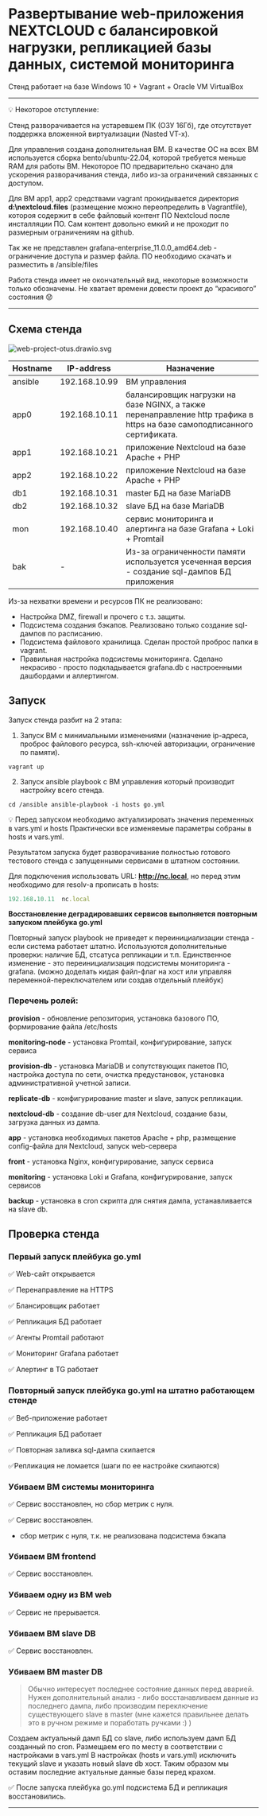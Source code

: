# Развертывание web-приложения NEXTCLOUD с балансировкой нагрузки, репликацией базы данных, системой мониторинга

Стенд работает на базе Windows 10 + Vagrant + Oracle VM VirtualBox

<aside>
  
---

💡 Некоторое отступление: 

Стенд разворачивается на устаревшем ПК (ОЗУ 16Гб), где отсутствует поддержка вложенной виртуализации (Nasted VT-x).

Для управления создана дополнительная ВМ. В качестве ОС на всех ВМ используется сборка bento/ubuntu-22.04, которой требуется меньше RAM для работы ВМ.
Некоторое ПО предварительно скачано для ускорения разворачивания стенда, либо из-за ограничений связанных с доступом.

Для ВМ app1, app2 средствами vagrant прокидывается директория **d:\nextcloud.files** (размещение можно переопределить в Vagrantfile), котороя содержит в себе файловый контент ПО Nextcloud после инсталляции ПО. Сам контент довольно емкий и не проходит по размерным ограничениям на github.

Так же не представлен  grafana-enterprise_11.0.0_amd64.deb - ограничение доступа и размер файла.
ПО необходимо скачать и разместить в /ansible/files

Работа стенда имеет не окончательный вид, некоторые возможности только обозначены. Не хватает времени довести проект до “красивого” состояния 😟

</aside>

---

## Схема стенда

![web-project-otus.drawio.svg](web-project-otus.drawio.svg)

| Hostname | IP-address | Назначение |
| --- | --- | --- |
| ansible | 192.168.10.99 | ВМ управления |
| app0 | 192.168.10.11 | балансировщик нагрузки на базе NGINX, а также перенаправление http трафика в https на базе самоподписанного сертификата. |
| app1 | 192.168.10.21 | приложение Nextcloud на базе Apache + PHP |
| app2 | 192.168.10.22 | приложение Nextcloud на базе Apache + PHP |
| db1 | 192.168.10.31 | master БД на базе MariaDB |
| db2 | 192.168.10.32 | slave БД на базе MariaDB |
| mon | 192.168.10.40 | сервис мониторинга и алертинга на базе Grafana + Loki + Promtail |
| bak | - | Из-за ограниченности памяти используется усеченная версия - создание sql-дампов БД приложения |

Из-за нехватки времени и ресурсов ПК не реализовано:

- Настройка DMZ, firewall и прочего с т.з. защиты.
- Подсистема создания бэкапов. Реализовано только создание sql-дампов по расписанию.
- Подсистема файлового хранилища. Сделан простой проброс папки в vagrant.
- Правильная настройка подсистемы мониторинга. Сделано некрасиво - просто подкладывается grafana.db с настроенными дашбордами и аллертингом.

## Запуск

Запуск стенда разбит на 2 этапа:

1. Запуск ВМ с минимальными изменениями (назначение ip-адреса, проброс файлового ресурса, ssh-ключей авторизации, ограничение по памяти).

`vagrant up`

2. Запуск ansible playbook с ВМ управления который производит настройку всего стенда.

`cd /ansible
ansible-playbook -i hosts go.yml`

<aside>
💡 Перед запуском необходимо актуализировать значения переменных в vars.yml и hosts
Практически все изменяемые параметры собраны в hosts и vars.yml.

</aside>

Результатом запуска будет разворачивание полностью готового тестового стенда с запущенными сервисами в штатном состоянии.

Для подключения использовать  URL: **http://nc.local**, но перед этим необходимо для resolv-а прописать в hosts:

```ruby
192.168.10.11  nc.local 
```

**Восстановление деградировавших сервисов выполняется повторным запуском плейбука go.yml**

Повторный запуск playbook не приведет к переинициализации стенда - если система работает штатно. Используются дополнительные проверки: 
наличие БД, стсатуса репликации и т.п. 
Единственное изменение - это переинициализация подсистемы мониторинга - grafana. (можно доделать кидая файл-флаг на хост или управляя переменной-переключателем или создав отдельный плейбук)

### Перечень ролей:

**provision** - обновление репозитория, установка базового ПО, формирование файла /etc/hosts 

**monitoring-node** - установка Promtail, конфигурирование, запуск сервиса

**provision-db** - установка MariaDB и сопутствующих пакетов ПО, настройка доступа по сети, очистка предустановок, установка административной учетной записи.

**replicate-db** - конфигурирование master и slave, запуск репликации.

**nextcloud-db** - создание db-user для Nextcloud, создание базы, загрузка данных из дампа.

**app** - установка необходимых пакетов Apache + php, размещение config-файла для Nextcloud, запуск web-сервера

**front** - установка Nginx, конфигурирование, запуск сервиса

**monitoring** - установка Loki  и Grafana, конфигурирование, запуск сервисов

**backup** - установка в cron скрипта для снятия дампа, устанавливается на slave db. 

## Проверка стенда

### Первый запуск плейбука go.yml

✅ Web-сайт открывается

✅ Перенаправление на HTTPS

✅ Блансировщик работает

✅ Репликация БД работает

✅ Агенты Promtail работают

✅ Мониторинг Grafana работает

✅ Алертинг в TG работает

### Повторный запуск плейбука go.yml на штатно работающем стенде

✅ Веб-приложение работает

✅ Репликация БД работает

✅ Повторная заливка sql-дампа скипается

✅Репликация не ломается (шаги по ее настройке скипаются)

### Убиваем ВМ системы мониторинга

✅ Сервис восстановлен, но сбор метрик с нуля.

✅ Сервис восстановлен.
* сбор метрик с нуля, т.к. не реализована подсистема бэкапа

### Убиваем ВМ frontend

✅ Сервис восстановлен.

### Убиваем одну из ВМ web

✅ Сервис не прерывается.

### Убиваем ВМ slave DB

✅ Сервис восстановлен.

### Убиваем ВМ master DB

> Обычно интересует последнее состояние данных перед аварией. Нужен дополнительный анализ - либо восстанавливаем данные из последнего дампа, либо производим переключение существующего slave в master (мне кажется правильнее делать это в ручном режиме и поработать  ручками :) )
> 

Создаем актуальный дамп БД со slave, либо используем дамп БД созданный по cron. Размещаем его по месту в соответствии с настройками в vars.yml
В настройках (hosts и vars.yml) исключить текущий slave и указать новый slave db хост. Таким образом мы оставим последние актуальные данные базы перед крахом.

✅ После запуска плейбука go.yml подсистема БД и репликация восстановились.

---
